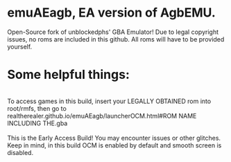 # emuAEagb, EA version of AgbEMU.

Open-Source fork of unblockedphs' GBA Emulator!
Due to legal copyright issues, no roms are included in this github. All roms will have to be provided yourself.
# Some helpful things:
<br>To access games in this build, insert your LEGALLY OBTAINED rom into root/rmfs, then go to realtherealer.github.io/emuAEagb/launcherOCM.html#ROM NAME INCLUDING THE.gba </br>
<br>This is the Early Access Build! You may encounter issues or other glitches. Keep in mind, in this build OCM is enabled by default and smooth screen is disabled.</br>
